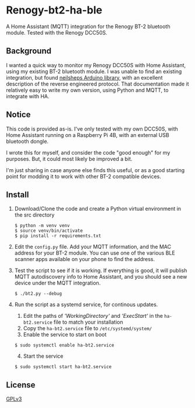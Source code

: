 # Renogy-bt2-ha-ble

A Home Assistant (MQTT) integration for the Renogy BT-2 bluetooth module. Tested with the Renogy DCC50S.


## Background

I wanted a quick way to monitor my Renogy DCC50S with Home Assistant, using my existing BT-2 bluetooth module. I was unable to find an existing integration, but found [neilsheps Arduino library](https://github.com/neilsheps/Renogy-BT2-Reader), with an excellent description of the reverse engineered protocol. That documentation made it relatively easy to write my own version, using Python and MQTT, to integrate with HA.

## Notice

This code is provided as-is. I've only tested with my own DCC50S, with Home Assistant running on a Raspberry Pi 4B, with an external USB bluetooth dongle.

I wrote this for myself, and consider the code "good enough" for my purposes. But, it could most likely be improved a bit.

I'm just sharing in case anyone else finds this useful, or as a good starting point for modding it to work with other BT-2 compatible devices.

## Install

1. Download/Clone the code and create a Python virtual environment in the src directory
   ```
   $ python -m venv venv
   $ source venv/bin/activate
   $ pip install -r requirements.txt
   ```

2. Edit the `config.py` file. Add your MQTT information, and the MAC address for your BT-2 module. You can use one of the various BLE scanner apps available on your phone to find the address. 

3. Test the script to see if it is working. If everything is good, it will publish MQTT autodiscovery info to Home Assistant, and you should see a new device under the MQTT integration.
    ```
    $ ./bt2.py --debug
    ```

4. Run the script as a systemd service, for continous updates.

   1. Edit the paths of *'WorkingDirectory'* and *'ExecStart'* in the `ha-bt2.service` file to match your installation
   2. Copy the `ha-bt2.service` file to `/etc/systemd/system/`
   3. Enable the service to start on boot 
   ```
   $ sudo systemctl enable ha-bt2.service
   ```
   4. Start the service
   ```
   $ sudo systemctl start ha-bt2.service
   ```
## License

[GPLv3](LICENSE)